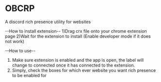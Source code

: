 # OBCRP
A discord rich presence utility for websites

--How to install extension--
1)Drag crx file onto your chrome extension page
2)Wait for the extension to install
(Enable developer mode if it does not work)

--How to use--
1) Make sure extension is enabled and the app is open, the label will change to connected once it has connected to the extension.
2) Simply, check the boxes for which ever website you want rich presence to be enabled for
